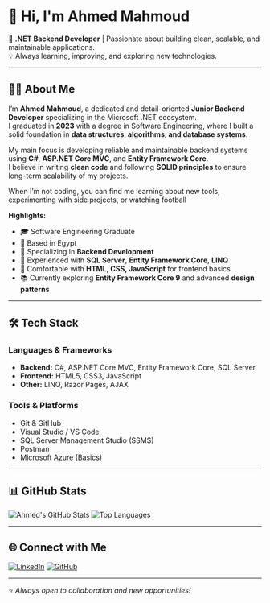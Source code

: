 # 👋 Hi, I'm Ahmed Mahmoud

🚀 **.NET Backend Developer** | Passionate about building clean, scalable, and maintainable applications.  
💡 Always learning, improving, and exploring new technologies.

---

## 🧑‍💻 About Me
I’m **Ahmed Mahmoud**, a dedicated and detail-oriented **Junior Backend Developer** specializing in the Microsoft .NET ecosystem.  
I graduated in **2023** with a degree in Software Engineering, where I built a solid foundation in **data structures, algorithms, and database systems**.  

My main focus is developing reliable and maintainable backend systems using **C#**, **ASP.NET Core MVC**, and **Entity Framework Core**.  
I believe in writing **clean code** and following **SOLID principles** to ensure long-term scalability of my projects.  

When I’m not coding, you can find me learning about new tools, experimenting with side projects, or watching football 

**Highlights:**
- 🎓 Software Engineering Graduate  
- 📍 Based in Egypt  
- 🔹 Specializing in **Backend Development**  
- 🔹 Experienced with **SQL Server**, **Entity Framework Core**, **LINQ**  
- 🔹 Comfortable with **HTML, CSS, JavaScript** for frontend basics  
- 📚 Currently exploring **Entity Framework Core 9** and advanced **design patterns**  

---

## 🛠 Tech Stack

### **Languages & Frameworks**
- **Backend:** C#, ASP.NET Core MVC, Entity Framework Core, SQL Server
- **Frontend:** HTML5, CSS3, JavaScript
- **Other:** LINQ, Razor Pages, AJAX

### **Tools & Platforms**
- Git & GitHub  
- Visual Studio / VS Code  
- SQL Server Management Studio (SSMS)  
- Postman  
- Microsoft Azure (Basics)

---

## 📊 GitHub Stats

![Ahmed's GitHub Stats](https://github-readme-stats.vercel.app/api?username=AhmedMahmoud&show_icons=true&theme=tokyonight)
![Top Languages](https://github-readme-stats.vercel.app/api/top-langs/?username=AhmedMahmoud&layout=compact&theme=tokyonight)

---

## 🌐 Connect with Me
[![LinkedIn](https://img.shields.io/badge/LinkedIn-0077B5?style=for-the-badge&logo=linkedin&logoColor=white)](https://www.linkedin.com/in/YOUR-LINKEDIN-USERNAME/)
[![GitHub](https://img.shields.io/badge/GitHub-100000?style=for-the-badge&logo=github&logoColor=white)](https://github.com/AhmedMahmoud)

---
⭐ *Always open to collaboration and new opportunities!*
